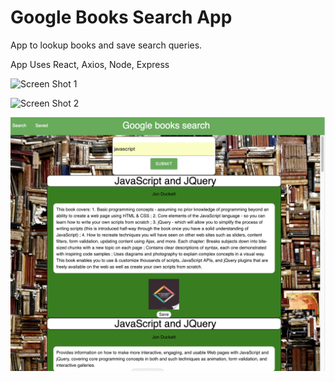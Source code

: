 # Google Books Search App

App to lookup books and save search queries.

App Uses React, Axios, Node, Express



![Screen Shot 1](https://github.com/hughescoding/NYTscrape/blob/master/images/ScreenShot-1.png?raw=true)


![Screen Shot 2](https://github.com/hughescoding/NYTscrape/blob/master/images/ScreenShot-2.png?raw=true)


![Screen Shot 3](https://github.com/hughescoding/NYTscrape/blob/master/images/ScreenShot-3.png?raw=true)